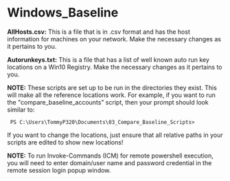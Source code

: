 # Windows_Baseline

   **AllHosts.csv:**    This is a file that is in .csv format and has the host information for machines on your network.  Make the necessary changes as it pertains to you.
  
   **Autorunkeys.txt:** This is a file that has a list of well known auto run key locations on a Win10 Registry. Make the necessary changes as it pertains to you.
  
**NOTE:** 
These scripts are set up to be run in the directories they exist. This will make all the reference locations work. 
   For example, if you want to run the "compare_baseline_accounts" script, then your prompt should look similar to:
           
     PS C:\Users\TommyP320\Documents\03_Compare_Baseline_Scripts>
           
   If you want to change the locations, just ensure that all relative paths in your scripts are edited to show new locations!

**NOTE:** 
To run Invoke-Commands (ICM) for remote powershell execution, you will need to enter domain/user name and password credential in the remote session login popup window.
